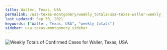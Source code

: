 ```yaml
---
title: Waller, Texas, USA
permalink: /usa-texas-montgomery/weekly_totals/usa-texas-waller-weekly_totals.html
last_updated: Sep 30, 2021
keywords: ["Waller, Texas, USA", "weekly totals"]
sidebar: usa-texas-montgomery_sidebar
---
```


![Weekly Totals of Confirmed Cases for Waller, Texas, USA](/covid_tracker/images/graphs/usa-texas-waller-weekly_totals_graph.png)
